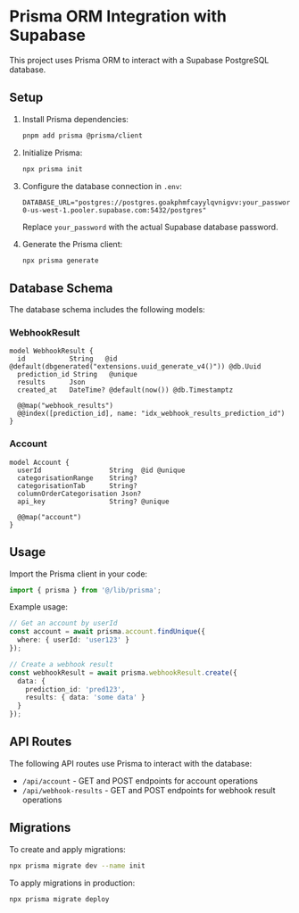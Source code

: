 # Prisma ORM Integration with Supabase

This project uses Prisma ORM to interact with a Supabase PostgreSQL database.

## Setup

1. Install Prisma dependencies:
   ```bash
   pnpm add prisma @prisma/client
   ```

2. Initialize Prisma:
   ```bash
   npx prisma init
   ```

3. Configure the database connection in `.env`:
   ```
   DATABASE_URL="postgres://postgres.goakphmfcayylqvnigvv:your_password@aws-0-us-west-1.pooler.supabase.com:5432/postgres"
   ```

   Replace `your_password` with the actual Supabase database password.

4. Generate the Prisma client:
   ```bash
   npx prisma generate
   ```

## Database Schema

The database schema includes the following models:

### WebhookResult

```prisma
model WebhookResult {
  id           String   @id @default(dbgenerated("extensions.uuid_generate_v4()")) @db.Uuid
  prediction_id String   @unique
  results      Json
  created_at   DateTime? @default(now()) @db.Timestamptz

  @@map("webhook_results")
  @@index([prediction_id], name: "idx_webhook_results_prediction_id")
}
```

### Account

```prisma
model Account {
  userId                 String  @id @unique
  categorisationRange    String?
  categorisationTab      String?
  columnOrderCategorisation Json?
  api_key                String? @unique

  @@map("account")
}
```

## Usage

Import the Prisma client in your code:

```typescript
import { prisma } from '@/lib/prisma';
```

Example usage:

```typescript
// Get an account by userId
const account = await prisma.account.findUnique({
  where: { userId: 'user123' }
});

// Create a webhook result
const webhookResult = await prisma.webhookResult.create({
  data: {
    prediction_id: 'pred123',
    results: { data: 'some data' }
  }
});
```

## API Routes

The following API routes use Prisma to interact with the database:

- `/api/account` - GET and POST endpoints for account operations
- `/api/webhook-results` - GET and POST endpoints for webhook result operations

## Migrations

To create and apply migrations:

```bash
npx prisma migrate dev --name init
```

To apply migrations in production:

```bash
npx prisma migrate deploy
``` 